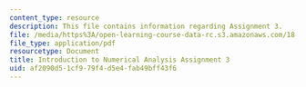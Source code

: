 ```yaml
---
content_type: resource
description: This file contains information regarding Assignment 3.
file: /media/https%3A/open-learning-course-data-rc.s3.amazonaws.com/18-330-introduction-to-numerical-analysis-spring-2012/af2090d51cf979f4d5e4fab49bff43f6_MIT18_330S12_hw3.pdf
file_type: application/pdf
resourcetype: Document
title: Introduction to Numerical Analysis Assignment 3
uid: af2090d5-1cf9-79f4-d5e4-fab49bff43f6
---
```

